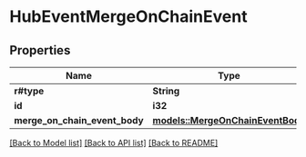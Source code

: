 # HubEventMergeOnChainEvent

## Properties

Name | Type | Description | Notes
------------ | ------------- | ------------- | -------------
**r#type** | **String** |  | 
**id** | **i32** |  | 
**merge_on_chain_event_body** | [**models::MergeOnChainEventBody**](MergeOnChainEventBody.md) |  | 

[[Back to Model list]](../README.md#documentation-for-models) [[Back to API list]](../README.md#documentation-for-api-endpoints) [[Back to README]](../README.md)


